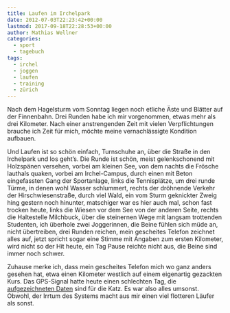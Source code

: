```yaml
---
title: Laufen im Irchelpark
date: 2012-07-03T22:23:42+00:00
lastmod: 2017-09-18T22:28:53+00:00
author: Mathias Wellner
categories:
  - sport
  - tagebuch
tags:
  - irchel
  - joggen
  - laufen
  - training
  - zürich
---
```

Nach dem Hagelsturm vom Sonntag liegen noch etliche Äste und Blätter auf der Finnenbahn. Drei Runden habe ich mir vorgenommen, etwas mehr als drei Kilometer. Nach einer anstrengenden Zeit mit vielen Verpflichtungen brauche ich Zeit für mich, möchte meine vernachlässigte Kondition aufbauen. 

Und Laufen ist so schön einfach, Turnschuhe an, über die Straße in den Irchelpark und los geht&#8217;s. Die Runde ist schön, meist gelenkschonend mit Holzspänen versehen, vorbei am kleinen See, von dem nachts die Frösche lauthals quaken, vorbei am Irchel-Campus, durch einen mit Beton eingefassten Gang der Sportanlage, links die Tennisplätze, um drei runde Türme, in denen wohl Wasser schlummert, rechts der dröhnende Verkehr der Hirschwiesenstraße, durch viel Wald, ein vom Sturm geknickter Zweig hing gestern noch hinunter, matschiger war es hier auch mal, schon fast trocken heute, links die Wiesen vor dem See von der anderen Seite, rechts die Haltestelle Milchbuck, über die steinernen Wege mit langsam trottenden Studenten, ich überhole zwei Joggerinnen, die Beine fühlen sich müde an, nicht übertreiben, drei Runden reichen, mein gescheites Telefon zeichnet alles auf, jetzt spricht sogar eine Stimme mit Angaben zum ersten Kilometer, wird nicht so der Hit heute, ein Tag Pause reichte nicht aus, die Beine sind immer noch schwer. 

Zuhause merke ich, dass mein gescheites Telefon mich wo ganz anders gesehen hat, etwa einen Kilometer westlich auf einem eigenartig gezackten Kurs. Das GPS-Signal hatte heute einen schlechten Tag, die [aufgezeichneten Daten](http://www.runtastic.com/de/benutzer/mathias-wellner/sportaktivitaeten/17815533) sind für die Katz. Es war also alles umsonst. Obwohl, der Irrtum des Systems macht aus mir einen viel flotteren Läufer als sonst.